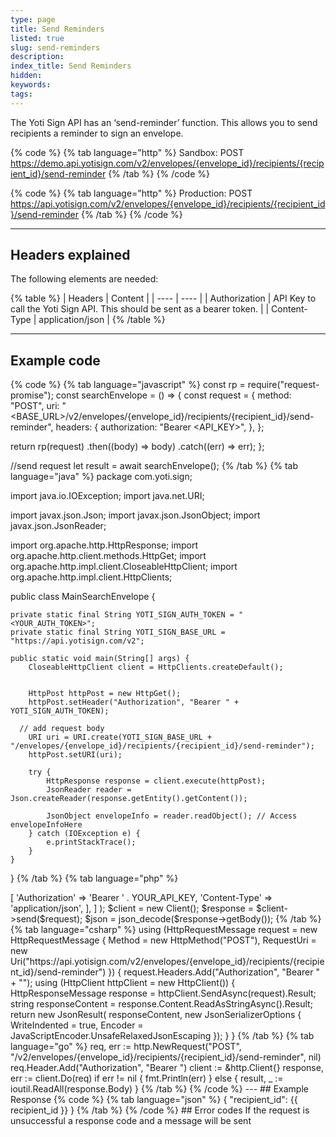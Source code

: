 ```yaml
---
type: page
title: Send Reminders
listed: true
slug: send-reminders
description: 
index_title: Send Reminders
hidden: 
keywords: 
tags: 
---
```


The Yoti Sign API has an ‘send-reminder’ function. This allows you to send recipients a reminder to sign an envelope.

{% code %}
{% tab language="http" %}
Sandbox: 
POST https://demo.api.yotisign.com/v2/envelopes/{envelope_id}/recipients/{recipient_id}/send-reminder
{% /tab %}
{% /code %}

{% code %}
{% tab language="http" %}
Production: 
POST https://api.yotisign.com/v2/envelopes/{envelope_id}/recipients/{recipient_id}/send-reminder
{% /tab %}
{% /code %}

---

## Headers explained

The following elements are needed:

{% table %}
| Headers | Content | 
| ---- | ---- | 
| Authorization | API Key to call the Yoti Sign API. This should be sent as a bearer token. | 
| Content-Type | application/json | 
{% /table %}

---

## Example code

{% code %}
{% tab language="javascript" %}
const rp = require("request-promise");
const searchEnvelope = () => {
  const request = {
    method: "POST",
    uri: "<BASE_URL>/v2/envelopes/{envelope_id}/recipients/{recipient_id}/send-reminder",
    headers: {
      authorization: "Bearer <API_KEY>",
    },
  };

  return rp(request)
    .then((body) => body)
    .catch((err) => err);
};

//send request
let result = await searchEnvelope();
{% /tab %}
{% tab language="java" %}
package com.yoti.sign;

import java.io.IOException;
import java.net.URI;

import javax.json.Json;
import javax.json.JsonObject;
import javax.json.JsonReader;

import org.apache.http.HttpResponse;
import org.apache.http.client.methods.HttpGet;
import org.apache.http.impl.client.CloseableHttpClient;
import org.apache.http.impl.client.HttpClients;

public class MainSearchEnvelope {

    private static final String YOTI_SIGN_AUTH_TOKEN = "<YOUR_AUTH_TOKEN>";
    private static final String YOTI_SIGN_BASE_URL = "https://api.yotisign.com/v2";

    public static void main(String[] args) {
        CloseableHttpClient client = HttpClients.createDefault();


        HttpPost httpPost = new HttpGet();
        httpPost.setHeader("Authorization", "Bearer " + YOTI_SIGN_AUTH_TOKEN);

      // add request body
        URI uri = URI.create(YOTI_SIGN_BASE_URL + "/envelopes/{envelope_id}/recipients/{recipient_id}/send-reminder");
        httpPost.setURI(uri);

        try {
            HttpResponse response = client.execute(httpPost);
            JsonReader reader = Json.createReader(response.getEntity().getContent());

            JsonObject envelopeInfo = reader.readObject(); // Access envelopeInfoHere
        } catch (IOException e) {
            e.printStackTrace();
        }
    }
}
{% /tab %}
{% tab language="php" %}
<?php

use GuzzleHttp\Client;
use GuzzleHttp\Psr7\Request;

$request = new Request(
    'POST',
    API_BASE_URL . "/envelopes/{envelope_id}/recipients/{recipient_id}/send-reminder",
    [
        'headers' => [
          'Authorization' => 'Bearer ' . YOUR_API_KEY,
          'Content-Type'  => 'application/json',
         ],
    ]
);

$client = new Client();
$response = $client->send($request);

$json = json_decode($response->getBody());
{% /tab %}
{% tab language="csharp" %}
using (HttpRequestMessage request = new HttpRequestMessage
    {
        Method = new HttpMethod("POST"),
        RequestUri = new Uri("https://api.yotisign.com/v2/envelopes/{envelope_id}/recipients/{recipient_id}/send-reminder")
    })
    {
        request.Headers.Add("Authorization", "Bearer " + "<API_KEY>");
        

        using (HttpClient httpClient = new HttpClient())
        {
            HttpResponseMessage response = httpClient.SendAsync(request).Result;

            string responseContent = response.Content.ReadAsStringAsync().Result;

            return new JsonResult(
                responseContent,
                new JsonSerializerOptions
                {
                    WriteIndented = true,
                    Encoder = JavaScriptEncoder.UnsafeRelaxedJsonEscaping
                });
        }
    }
{% /tab %}
{% tab language="go" %}
req, err := http.NewRequest("POST", "<BASE_URL>/v2/envelopes/{envelope_id}/recipients/{recipient_id}/send-reminder", nil)

req.Header.Add("Authorization", "Bearer <API_KEY>")

client := &http.Client{}
response, err := client.Do(req)

if err != nil {
	fmt.Println(err)
} else {
result, _ := ioutil.ReadAll(response.Body)
}
{% /tab %}
{% /code %}

---

## Example Response

{% code %}
{% tab language="json" %}
{
  "recipient_id": {{ recipient_id }}
}
{% /tab %}
{% /code %}

## Error codes

If the request is unsuccessful a response code and a message will be sent